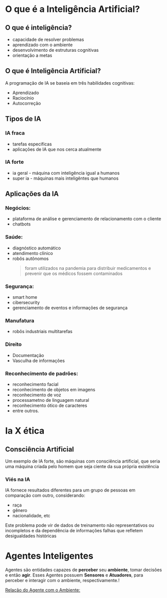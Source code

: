 # O que é a Inteligência Artificial?

## O que é inteligência?
- capacidade de resolver problemas
- aprendizado com o ambiente
- desenvolvimento de estruturas cognitivas
- orientação a metas

## O que é Inteligência Artificial?
A programação de IA se baseia em três habilidades cognitivas:
- Aprendizado
- Raciocínio
- Autocorreção

## Tipos de IA
### IA fraca
- tarefas especificas
- aplicações de IA que nos cerca atualmente

### IA forte
- ia geral - máquina com inteligência igual a humanos
- super ia - máquinas mais inteligêntes que humanos

## Aplicações da IA
### Negócios:
- plataforma de análise e gerenciamento de relacionamento com o cliente
- chatbots
### Saúde:
- diagnóstico automático    
- atendimento clínico
- robôs autônomos 
    >foram utilizados na pandemia para distribuir medicamentos e prevenir que os médicos fossem contaminados
### Segurança:
- smart home
- cibersecurity
- gerenciamento de eventos e informações de segurança
### Manufatura
- robôs industriais multitarefas
### Direito
- Documentação
- Vasculha de informações
### Reconhecimento de padrões:
- reconhecimento facial
- reconhecimento de objetos em imagens
- reconhecimento de voz
- processametno de linguagem natural
- reconhecimento ótico de caracteres
- entre outros.

# Ia X ética

## Consciência Artificial
Um exemplo de IA forte, são máquinas com consciência artificial, que seria uma máquina criada pelo homem que seja ciente da sua própria existência

### Viés na IA
IA fornece resultados diferentes para um grupo de pessoas em comparação com outro, considerando:
- raça
- gênero
- nacionalidade, etc

Este problema pode vir de dados de treinamento não representativos ou incompletos e da dependência de informações falhas que refletem desigualdades históricas

# Agentes Inteligentes
Agentes são entidades capazes de **perceber** seu **ambiente**, tomar decisões e então **agir**.
Esses Agentes possuem **Sensores** e **Atuadores**, para perceber e interagir com o ambiente, respectivamente.!

[Relação do Agente com o Ambiente:](image.png)